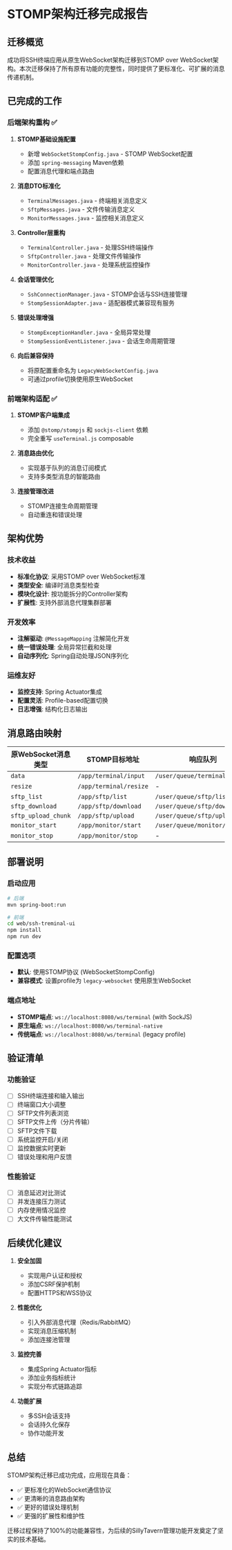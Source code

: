 # STOMP架构迁移完成报告

## 迁移概览

成功将SSH终端应用从原生WebSocket架构迁移到STOMP over WebSocket架构。本次迁移保持了所有原有功能的完整性，同时提供了更标准化、可扩展的消息传递机制。

## 已完成的工作

### 后端架构重构 ✅

1. **STOMP基础设施配置**
   - 新增 `WebSocketStompConfig.java` - STOMP WebSocket配置
   - 添加 `spring-messaging` Maven依赖
   - 配置消息代理和端点路由

2. **消息DTO标准化**
   - `TerminalMessages.java` - 终端相关消息定义
   - `SftpMessages.java` - 文件传输消息定义
   - `MonitorMessages.java` - 监控相关消息定义

3. **Controller层重构**
   - `TerminalController.java` - 处理SSH终端操作
   - `SftpController.java` - 处理文件传输操作
   - `MonitorController.java` - 处理系统监控操作

4. **会话管理优化**
   - `SshConnectionManager.java` - STOMP会话与SSH连接管理
   - `StompSessionAdapter.java` - 适配器模式兼容现有服务

5. **错误处理增强**
   - `StompExceptionHandler.java` - 全局异常处理
   - `StompSessionEventListener.java` - 会话生命周期管理

6. **向后兼容保持**
   - 将原配置重命名为 `LegacyWebSocketConfig.java`
   - 可通过profile切换使用原生WebSocket

### 前端架构适配 ✅

1. **STOMP客户端集成**
   - 添加 `@stomp/stompjs` 和 `sockjs-client` 依赖
   - 完全重写 `useTerminal.js` composable

2. **消息路由优化**
   - 实现基于队列的消息订阅模式
   - 支持多类型消息的智能路由

3. **连接管理改进**
   - STOMP连接生命周期管理
   - 自动重连和错误处理

## 架构优势

### 技术收益
- **标准化协议**: 采用STOMP over WebSocket标准
- **类型安全**: 编译时消息类型检查
- **模块化设计**: 按功能拆分的Controller架构
- **扩展性**: 支持外部消息代理集群部署

### 开发效率
- **注解驱动**: `@MessageMapping` 注解简化开发
- **统一错误处理**: 全局异常拦截和处理
- **自动序列化**: Spring自动处理JSON序列化

### 运维友好
- **监控支持**: Spring Actuator集成
- **配置灵活**: Profile-based配置切换
- **日志增强**: 结构化日志输出

## 消息路由映射

| 原WebSocket消息类型 | STOMP目标地址 | 响应队列 |
|-------------------|--------------|----------|
| `data` | `/app/terminal/input` | `/user/queue/terminal/output` |
| `resize` | `/app/terminal/resize` | - |
| `sftp_list` | `/app/sftp/list` | `/user/queue/sftp/list` |
| `sftp_download` | `/app/sftp/download` | `/user/queue/sftp/download` |
| `sftp_upload_chunk` | `/app/sftp/upload` | `/user/queue/sftp/upload` |
| `monitor_start` | `/app/monitor/start` | `/user/queue/monitor/data` |
| `monitor_stop` | `/app/monitor/stop` | - |

## 部署说明

### 启动应用
```bash
# 后端
mvn spring-boot:run

# 前端  
cd web/ssh-treminal-ui
npm install
npm run dev
```

### 配置选项
- **默认**: 使用STOMP协议 (WebSocketStompConfig)
- **兼容模式**: 设置profile为 `legacy-websocket` 使用原生WebSocket

### 端点地址
- **STOMP端点**: `ws://localhost:8080/ws/terminal` (with SockJS)
- **原生端点**: `ws://localhost:8080/ws/terminal-native`
- **传统端点**: `ws://localhost:8080/ws/terminal` (legacy profile)

## 验证清单

### 功能验证
- [ ] SSH终端连接和输入输出
- [ ] 终端窗口大小调整
- [ ] SFTP文件列表浏览
- [ ] SFTP文件上传（分片传输）
- [ ] SFTP文件下载
- [ ] 系统监控开启/关闭
- [ ] 监控数据实时更新
- [ ] 错误处理和用户反馈

### 性能验证
- [ ] 消息延迟对比测试
- [ ] 并发连接压力测试
- [ ] 内存使用情况监控
- [ ] 大文件传输性能测试

## 后续优化建议

1. **安全加固**
   - 实现用户认证和授权
   - 添加CSRF保护机制
   - 配置HTTPS和WSS协议

2. **性能优化**
   - 引入外部消息代理（Redis/RabbitMQ）
   - 实现消息压缩机制
   - 添加连接池管理

3. **监控完善**
   - 集成Spring Actuator指标
   - 添加业务指标统计
   - 实现分布式链路追踪

4. **功能扩展**
   - 多SSH会话支持
   - 会话持久化保存
   - 协作功能开发

## 总结

STOMP架构迁移已成功完成，应用现在具备：
- ✅ 更标准化的WebSocket通信协议
- ✅ 更清晰的消息路由架构
- ✅ 更好的错误处理机制
- ✅ 更强的扩展性和维护性

迁移过程保持了100%的功能兼容性，为后续的SillyTavern管理功能开发奠定了坚实的技术基础。
